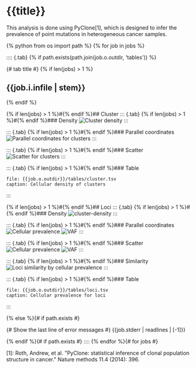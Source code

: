 # {{title}}

This analysis is done using PyClone[1], which is designed to infer the prevalence of point mutations in heterogeneous cancer samples.

{% python from os import path %}
{% for job in jobs %}

:::: {.tab}
{% if path.exists(path.join(job.o.outdir, 'tables')) %}

{# tab title #}
{% if len(jobs) > 1 %}
## {{job.i.infile | stem}}
{% endif %}

{% if len(jobs) > 1 %}#{% endif %}## Cluster
::: {.tab}
{% if len(jobs) > 1 %}#{% endif %}### Density
![Cluster density]({{job.o.outdir}}/plots/cluster/density.svg)
:::

::: {.tab}
{% if len(jobs) > 1 %}#{% endif %}### Parallel coordinates
![Parallel coordinates for clusters]({{job.o.outdir}}/plots/cluster/parallel_coordinates.svg)
:::

::: {.tab}
{% if len(jobs) > 1 %}#{% endif %}### Scatter
![Scatter for clusters]({{job.o.outdir}}/plots/cluster/scatter.svg)
:::

::: {.tab}
{% if len(jobs) > 1 %}#{% endif %}### Table
```table
file: {{job.o.outdir}}/tables/cluster.tsv
caption: Cellular density of clusters
```
:::

{% if len(jobs) > 1 %}#{% endif %}## Loci
::: {.tab}
{% if len(jobs) > 1 %}#{% endif %}### Density
![cluster-density]({{job.o.outdir}}/plots/loci/density.svg)
:::

::: {.tab}
{% if len(jobs) > 1 %}#{% endif %}### Parallel coordinates
![Cellular prevalence]({{job.o.outdir}}/plots/loci/parallel_coordinates.svg)
![VAF]({{job.o.outdir}}/plots/loci/vaf_parallel_coordinates.svg)
:::

::: {.tab}
{% if len(jobs) > 1 %}#{% endif %}### Scatter
![Cellular prevalence]({{job.o.outdir}}/plots/loci/scatter.svg)
![VAF]({{job.o.outdir}}/plots/loci/vaf_scatter.svg)
:::

::: {.tab}
{% if len(jobs) > 1 %}#{% endif %}### Similarity
![Loci similarity by cellular prevalence]({{job.o.outdir}}/plots/loci/similarity_matrix.svg)
:::

::: {.tab}
{% if len(jobs) > 1 %}#{% endif %}### Table
```table
file: {{job.o.outdir}}/tables/loci.tsv
caption: Cellular prevalence for loci
```
:::

{% else %}{# if path.exists #}

{# Show the last line of error messages #}
{{job.stderr | readlines | [-1]}}

{% endif %}{# if path.exists #}
::::
{% endfor %}{# for jobs #}

[1]: Roth, Andrew, et al. "PyClone: statistical inference of clonal population structure in cancer." Nature methods 11.4 (2014): 396.
